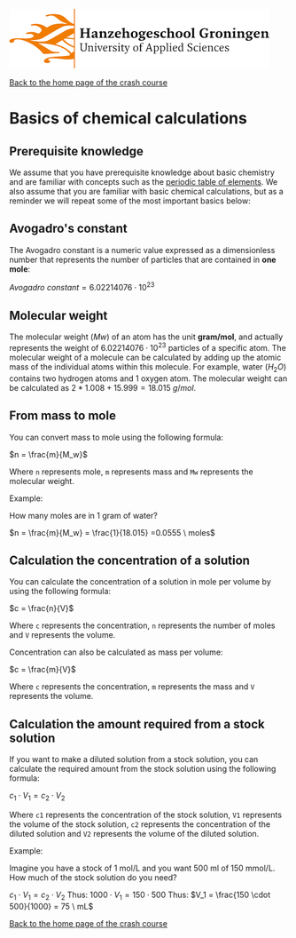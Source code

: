 ![Hanze](../hanze/hanze.png)

[Back to the home page of the crash course](./short.md)

# Basics of chemical calculations

## Prerequisite knowledge
We assume that you have prerequisite knowledge about basic chemistry and are familiar with concepts such as the [periodic table of elements](https://en.wikipedia.org/wiki/Periodic_table). We also assume that you are familiar with basic chemical calculations, but as a reminder we will repeat some of the most important basics below:

## Avogadro's constant
The Avogadro constant is a numeric value expressed as a dimensionless number that represents the number of particles that are contained in __one mole__:  

$Avogadro\ constant = 6.02214076 \cdot 10^{23}$

## Molecular weight 
The molecular weight $(Mw)$ of an atom has the unit __gram/mol__, and actually represents the weight of $6.02214076 \cdot 10^{23}$ particles of a specific atom. The molecular weight of a molecule can be calculated by adding up the atomic mass of the individual atoms within this molecule.
For example, water ($H_2O$) contains two hydrogen atoms and 1 oxygen atom. The molecular weight can be calculated as $2 * 1.008 + 15.999 =  18.015\ g/mol$.

## From mass to mole
You can convert mass to mole using the following formula:

$n = \frac{m}{M_w}$

Where `n` represents mole, `m` represents mass and `Mw` represents the molecular weight.

Example:

How many moles are in 1 gram of water?

$n = \frac{m}{M_w} = \frac{1}{18.015} =0.0555 \ moles$

## Calculation the concentration of a solution
You can calculate the concentration of a solution in mole per volume by using the following formula:

$c = \frac{n}{V}$

Where `c` represents the concentration, `n` represents the number of moles and `V` represents the volume.

Concentration can also be calculated as mass per volume:

$c = \frac{m}{V}$

Where `c` represents the concentration, `m` represents the mass and `V` represents the volume.

## Calculation the amount required from a stock solution
If you want to make a diluted solution from a stock solution, you can calculate the required amount from the stock solution using the following formula:

$c_1 \cdot V_1 = c_2 \cdot V_2$

Where `c1` represents the concentration of the stock solution, `V1` represents the volume of the stock solution, `c2` represents the concentration of the diluted solution and `V2` represents the volume of the diluted solution.

Example:

Imagine you have a stock of 1 mol/L and you want 500 ml of 150 mmol/L.  
How much of the stock solution do you need?  

$c_1 \cdot V_1 = c_2 \cdot V_2$
Thus:
$1000 \cdot V_1 = 150 \cdot 500$
Thus:
$V_1 = \frac{150 \cdot 500}{1000} = 75 \ mL$

[Back to the home page of the crash course](./short.md)

<script type="text/x-mathjax-config">
  MathJax.Hub.Config({
    tex2jax: {
      inlineMath: [ ['$','$'], ["\\(","\\)"] ],
      processEscapes: true
    }
  });
</script>
    
<script type="text/javascript"
        src="https://cdn.mathjax.org/mathjax/latest/MathJax.js?config=TeX-AMS-MML_HTMLorMML">
</script>